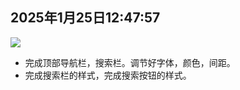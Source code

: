
## 2025年1月25日12:47:57

![](https://bu.dusays.com/2025/01/25/67946d082·2df7.png)

- 完成顶部导航栏，搜索栏。调节好字体，颜色，间距。
- 完成搜索栏的样式，完成搜索按钮的样式。


